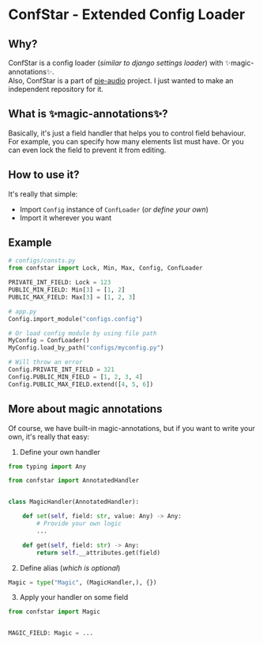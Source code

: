 # ConfStar - Extended Config Loader

## Why?

ConfStar is a config loader (*similar to django settings loader*) with ✨magic-annotations✨. <br> Also, ConfStar is a part of [pie-audio](https://github.com/uselessvevo/pie-audio) project. I just wanted to make an independent repository for it.

## What is ✨magic-annotations✨?
Basically, it's just a field handler that helps you to control field behaviour. 
For example, you can specify how many elements list must have. Or you can even lock the field to prevent it from editing.

## How to use it?

It's really that simple:
* Import `Config` instance of `ConfLoader` (*or define your own*)
* Import it wherever you want


## Example
```py
# configs/consts.py
from confstar import Lock, Min, Max, Config, ConfLoader

PRIVATE_INT_FIELD: Lock = 123
PUBLIC_MIN_FIELD: Min[3] = [1, 2]
PUBLIC_MAX_FIELD: Max[3] = [1, 2, 3]

# app.py
Config.import_module("configs.config")

# Or load config module by using file path
MyConfig = ConfLoader()
MyConfig.load_by_path("configs/myconfig.py")

# Will throw an error
Config.PRIVATE_INT_FIELD = 321
Config.PUBLIC_MIN_FIELD = [1, 2, 3, 4]
Config.PUBLIC_MAX_FIELD.extend([4, 5, 6])
```

## More about magic annotations

Of course, we have built-in magic-annotations, but if you want to write your own, it's really that easy:

1. Define your own handler

```py
from typing import Any

from confstar import AnnotatedHandler


class MagicHandler(AnnotatedHandler):

    def set(self, field: str, value: Any) -> Any:
        # Provide your own logic
        ...

    def get(self, field: str) -> Any:
        return self.__attributes.get(field)
```

2. Define alias (*which is optional*)

```py
Magic = type("Magic", (MagicHandler,), {})
```


3. Apply your handler on some field

```py
from confstar import Magic


MAGIC_FIELD: Magic = ...
```
